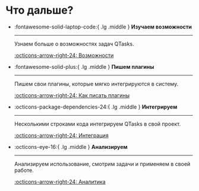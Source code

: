 # Что дальше?

<div class="result" markdown>
  <div class="grid cards" markdown>

- :fontawesome-solid-laptop-code:{ .lg .middle } __Изучаем возможности__

    ---

    Узнаем больше о возможностях задач QTasks.

    [:octicons-arrow-right-24: Возможности](/qtasks/ru/examples/features/)

- :fontawesome-solid-plus:{ .lg .middle } __Пишем плагины__

    ---

    Пишем свои плагины, которые мягко интегрируются в систему.

    [:octicons-arrow-right-24: Как писать плагины](/qtasks/ru/examples/plugins/)

- :octicons-package-dependencies-24:{ .lg .middle } __Интегрируем__

    ---

    Несколькими строками кода интегрируем QTasks в свой проект.

    [:octicons-arrow-right-24: Интеграция](/qtasks/ru/examples/integrations/)

- :octicons-eye-16:{ .lg .middle } __Анализируем__

    ---

    Анализируем использование, смотрим задачи и применяем в своей работе.

    [:octicons-arrow-right-24: Аналитика](/qtasks/ru/examples/analytics/)

  </div>

</div>
